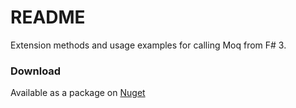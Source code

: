 # README #

Extension methods and usage examples for calling Moq from F# 3.

### Download

Available as a package on [Nuget](http://nuget.org/packages/Moq.FSharp.Extensions/)